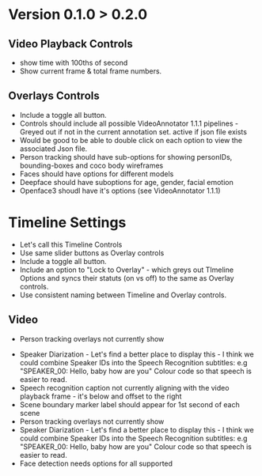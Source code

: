 # Version 0.1.0 > 0.2.0

## Video Playback Controls 
- show time with 100ths of second
- Show current frame & total frame numbers. 

## Overlays Controls 
- Include a toggle all button.
- Controls should include all possible VideoAnnotator 1.1.1 pipelines - Greyed out if not in the current annotation set. active if json file exists
- Would be good to be able to double click on each option to view the associated Json file.
- Person tracking should have sub-options for showing personIDs, bounding-boxes and coco body wireframes 
- Faces should have options for different models 
- Deepface should have suboptions for age, gender, facial emotion
- Openface3 shoudl have it's options (see VideoAnnotator 1.1.1)
# Timeline Settings
+ Let's call this Timeline Controls
+ Use same slider buttons as Overlay controls
+ Include a toggle all button.
+ Include an option to "Lock to Overlay" - which greys out TImeline Options and syncs their statuts (on vs off) to the same as Overlay controls. 
+ Use consistent naming between Timeline and Overlay controls.

## Video 
+ Person tracking overlays not currently show
- Speaker Diarization - Let's find a better place to display this - I think we could combine Speaker IDs into the Speech Recognition subtitles: e.g "SPEAKER_00: Hello, baby how are you" Colour code so that speech is easier to read. 
- Speech recognition caption not currently aligning with the video playback frame - it's below and offset to the right
- Scene boundary marker label should appear for 1st second of each scene
- Person tracking overlays not currently show
- Speaker Diarization - Let's find a better place to display this - I think we could combine Speaker IDs into the Speech Recognition subtitles: e.g "SPEAKER_00: Hello, baby how are you" Colour code so that speech is easier to read. 
- Face detection needs options for all supported 

